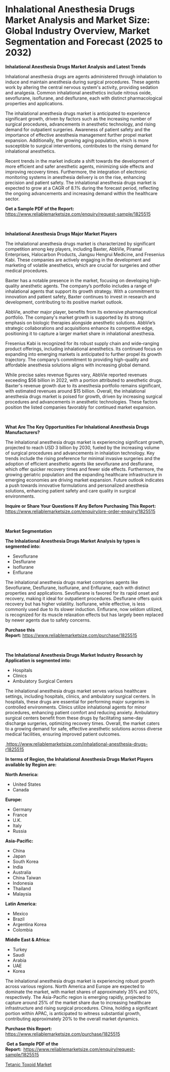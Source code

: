 <p><h1>Inhalational Anesthesia Drugs Market Analysis and Market Size: Global Industry Overview, Market Segmentation and Forecast (2025 to 2032)</h1></p><p><strong>Inhalational Anesthesia Drugs Market Analysis and Latest Trends</strong></p>
<p><p>Inhalational anesthesia drugs are agents administered through inhalation to induce and maintain anesthesia during surgical procedures. These agents work by altering the central nervous system's activity, providing sedation and analgesia. Common inhalational anesthetics include nitrous oxide, sevoflurane, isoflurane, and desflurane, each with distinct pharmacological properties and applications.</p><p>The inhalational anesthesia drugs market is anticipated to experience significant growth, driven by factors such as the increasing number of surgical procedures, advancements in anesthetic technology, and rising demand for outpatient surgeries. Awareness of patient safety and the importance of effective anesthesia management further propel market expansion. Additionally, the growing aging population, which is more susceptible to surgical interventions, contributes to the rising demand for inhalational anesthetics.</p><p>Recent trends in the market indicate a shift towards the development of more efficient and safer anesthetic agents, minimizing side effects and improving recovery times. Furthermore, the integration of electronic monitoring systems in anesthesia delivery is on the rise, enhancing precision and patient safety. The inhalational anesthesia drugs market is expected to grow at a CAGR of 8.1% during the forecast period, reflecting the ongoing advancements and increasing demand within the healthcare sector.</p></p>
<p><strong>Get a Sample PDF of the Report:&nbsp;</strong> <a href="https://www.reliablemarketsize.com/enquiry/request-sample/1825515?utm_campaign=2740&utm_medium=2&utm_source=Github&utm_content=ia&utm_term=09032025&utm_id=inhalational-anesthesia-drugs">https://www.reliablemarketsize.com/enquiry/request-sample/1825515</a></p>
<p>&nbsp;</p>
<p><strong>Inhalational Anesthesia Drugs Major Market Players</strong></p>
<p><p>The inhalational anesthesia drugs market is characterized by significant competition among key players, including Baxter, AbbVie, Piramal Enterprises, Halocarbon Products, Jiangsu Hengrui Medicine, and Fresenius Kabi. These companies are actively engaging in the development and marketing of volatile anesthetics, which are crucial for surgeries and other medical procedures.</p><p>Baxter has a notable presence in the market, focusing on developing high-quality anesthetic agents. The company’s portfolio includes a range of inhalational agents that support its growth strategy. With a commitment to innovation and patient safety, Baxter continues to invest in research and development, contributing to its positive market outlook.</p><p>AbbVie, another major player, benefits from its extensive pharmaceutical portfolio. The company's market growth is supported by its strong emphasis on biologic therapies alongside anesthetic solutions. AbbVie’s strategic collaborations and acquisitions enhance its competitive edge, positioning it to capture a larger market share in inhalational anesthesia.</p><p>Fresenius Kabi is recognized for its robust supply chain and wide-ranging product offerings, including inhalational anesthetics. Its continued focus on expanding into emerging markets is anticipated to further propel its growth trajectory. The company’s commitment to providing high-quality and affordable anesthesia solutions aligns with increasing global demand.</p><p>While precise sales revenue figures vary, AbbVie reported revenues exceeding $56 billion in 2022, with a portion attributed to anesthetic drugs. Baxter's revenue growth due to its anesthesia portfolio remains significant, with estimated revenues around $15 billion. Overall, the inhalational anesthesia drugs market is poised for growth, driven by increasing surgical procedures and advancements in anesthetic technologies. These factors position the listed companies favorably for continued market expansion.</p></p>
<p>&nbsp;</p>
<p><strong>What Are The Key Opportunities For Inhalational Anesthesia Drugs Manufacturers?</strong></p>
<p><p>The inhalational anesthesia drugs market is experiencing significant growth, projected to reach USD 3 billion by 2030, fueled by the increasing volume of surgical procedures and advancements in inhalation technology. Key trends include the rising preference for minimal invasive surgeries and the adoption of efficient anesthetic agents like sevoflurane and desflurane, which offer quicker recovery times and fewer side effects. Furthermore, the growing geriatric population and the expanding healthcare infrastructure in emerging economies are driving market expansion. Future outlook indicates a push towards innovative formulations and personalized anesthesia solutions, enhancing patient safety and care quality in surgical environments.</p></p>
<p><strong>Inquire or Share Your Questions If Any Before Purchasing This Report:</strong> <a href="https://www.reliablemarketsize.com/enquiry/pre-order-enquiry/1825515?utm_campaign=2740&utm_medium=2&utm_source=Github&utm_content=ia&utm_term=09032025&utm_id=inhalational-anesthesia-drugs">https://www.reliablemarketsize.com/enquiry/pre-order-enquiry/1825515</a></p>
<p>&nbsp;</p>
<p><strong>Market Segmentation</strong></p>
<p><strong>The Inhalational Anesthesia Drugs Market Analysis by types is segmented into:</strong></p>
<p><ul><li>Sevoflurane</li><li>Desflurane</li><li>Isoflurane</li><li>Enflurane</li></ul></p>
<p><p>The inhalational anesthesia drugs market comprises agents like Sevoflurane, Desflurane, Isoflurane, and Enflurane, each with distinct properties and applications. Sevoflurane is favored for its rapid onset and recovery, making it ideal for outpatient procedures. Desflurane offers quick recovery but has higher volatility. Isoflurane, while effective, is less commonly used due to its slower induction. Enflurane, now seldom utilized, is recognized for its muscle relaxation effects but has largely been replaced by newer agents due to safety concerns.</p></p>
<p><strong>Purchase this Report:&nbsp;</strong><a href="https://www.reliablemarketsize.com/purchase/1825515?utm_campaign=2740&utm_medium=2&utm_source=Github&utm_content=ia&utm_term=09032025&utm_id=inhalational-anesthesia-drugs">https://www.reliablemarketsize.com/purchase/1825515</a></p>
<p>&nbsp;</p>
<p><strong>The Inhalational Anesthesia Drugs Market Industry Research by Application is segmented into:</strong></p>
<p><ul><li>Hospitals</li><li>Clinics</li><li>Ambulatory Surgical Centers</li></ul></p>
<p><p>The inhalational anesthesia drugs market serves various healthcare settings, including hospitals, clinics, and ambulatory surgical centers. In hospitals, these drugs are essential for performing major surgeries in controlled environments. Clinics utilize inhalational agents for minor procedures, enhancing patient comfort and reducing anxiety. Ambulatory surgical centers benefit from these drugs by facilitating same-day discharge surgeries, optimizing recovery times. Overall, the market caters to a growing demand for safe, effective anesthetic solutions across diverse medical facilities, ensuring improved patient outcomes.</p></p>
<p><a href="https://www.reliablemarketsize.com/inhalational-anesthesia-drugs-r1825515?utm_campaign=2740&utm_medium=2&utm_source=Github&utm_content=ia&utm_term=09032025&utm_id=inhalational-anesthesia-drugs">&nbsp;https://www.reliablemarketsize.com/inhalational-anesthesia-drugs-r1825515</a></p>
<p><strong>In terms of Region, the Inhalational Anesthesia Drugs Market Players available by Region are:</strong></p>
<p>
    <p> <strong> North America: </strong>
        <ul>
            <li>United States</li>
            <li>Canada</li>
        </ul>
        </p> 
    <p> <strong> Europe: </strong>
        <ul>
            <li>Germany</li>
            <li>France</li>
            <li>U.K.</li>
            <li>Italy</li>
            <li>Russia</li>
        </ul>
        </p> 
    <p> <strong> Asia-Pacific: </strong>
        <ul>
            <li>China</li>
            <li>Japan</li>
            <li>South Korea</li>
            <li>India</li>
            <li>Australia</li>
            <li>China Taiwan</li>
            <li>Indonesia</li>
            <li>Thailand</li>
            <li>Malaysia</li>
        </ul>
        </p> 
    <p> <strong> Latin America: </strong>
        <ul>
            <li>Mexico</li>
            <li>Brazil</li>
            <li>Argentina Korea</li>
            <li>Colombia</li>
        </ul>
        </p> 
    <p> <strong> Middle East & Africa: </strong>
        <ul>
            <li>Turkey</li>
            <li>Saudi</li>
            <li>Arabia</li>
            <li>UAE</li>
            <li>Korea</li>
        </ul>
    </p>
    </p>
<p><p>The inhalational anesthesia drugs market is experiencing robust growth across various regions. North America and Europe are expected to dominate the market, with market shares of approximately 35% and 30%, respectively. The Asia-Pacific region is emerging rapidly, projected to capture around 25% of the market share due to increasing healthcare infrastructure and rising surgical procedures. China, holding a significant portion within APAC, is anticipated to witness substantial growth, contributing approximately 20% to the overall market dynamics.</p></p>
<p><strong>Purchase this Report: </strong><a href="https://www.reliablemarketsize.com/purchase/1825515?utm_campaign=2740&utm_medium=2&utm_source=Github&utm_content=ia&utm_term=09032025&utm_id=inhalational-anesthesia-drugs">https://www.reliablemarketsize.com/purchase/1825515</a></p>
<p>&nbsp;<strong>Get a Sample PDF of the Report:&nbsp;&nbsp;</strong><a href="https://www.reliablemarketsize.com/enquiry/request-sample/1825515?utm_campaign=2740&utm_medium=2&utm_source=Github&utm_content=ia&utm_term=09032025&utm_id=inhalational-anesthesia-drugs">https://www.reliablemarketsize.com/enquiry/request-sample/1825515</a></p>
<p><strong></strong></p>
<p><p><a href="https://github.com/mauripalmi/Market-Research-Report-List-6/blob/main/tetanic-toxoid-market.md?utm_campaign=2740&utm_medium=2&utm_source=Github&utm_content=ia&utm_term=09032025&utm_id=inhalational-anesthesia-drugs">Tetanic Toxoid Market</a></p></p>
